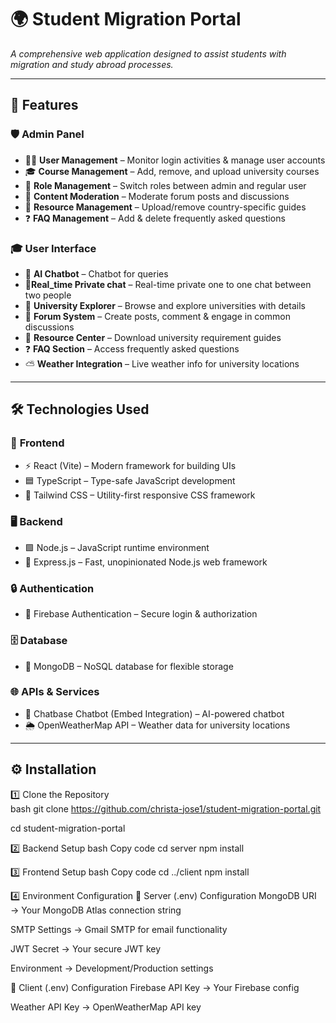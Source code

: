 # 🌍 Student Migration Portal  

_A comprehensive web application designed to assist students with migration and study abroad processes._  

---

## 🚀 Features  

### 🛡️ **Admin Panel**
- 🧑‍💼 **User Management** – Monitor login activities & manage user accounts  
- 🎓 **Course Management** – Add, remove, and upload university courses  
- 🔑 **Role Management** – Switch roles between admin and regular user  
- 📝 **Content Moderation** – Moderate forum posts and discussions  
- 📂 **Resource Management** – Upload/remove country-specific guides  
- ❓ **FAQ Management** – Add & delete frequently asked questions  

### 🎓 **User Interface**
- 🤖 **AI Chatbot** – Chatbot for  queries
- 👥**Real_time Private chat** – Real-time private one to one chat between two people
- 🏫 **University Explorer** – Browse and explore universities with details  
- 💬 **Forum System** – Create posts, comment & engage in common  discussions  
- 📘 **Resource Center** – Download university requirement guides  
- ❓ **FAQ Section** – Access frequently asked questions  
- ⛅ **Weather Integration** – Live weather info for university locations  

---

## 🛠️ Technologies Used  

### 🎨 **Frontend**
- ⚡ React (Vite) – Modern framework for building UIs  
- 🟦 TypeScript – Type-safe JavaScript development  
- 🎨 Tailwind CSS – Utility-first responsive CSS framework  

### 🖥️ **Backend**
- 🟩 Node.js – JavaScript runtime environment  
- 🚀 Express.js – Fast, unopinionated Node.js web framework  

### 🔒 **Authentication**
- 🔑 Firebase Authentication – Secure login & authorization  

### 🗄️ **Database**
- 🍃 MongoDB – NoSQL database for flexible storage  

### 🌐 **APIs & Services**
- 💬 Chatbase Chatbot (Embed Integration) – AI-powered chatbot  
- 🌦️ OpenWeatherMap API – Weather data for university locations  

---

## ⚙️ Installation  


1️⃣ Clone the Repository  
bash
git clone https://github.com/christa-jose1/student-migration-portal.git

cd student-migration-portal

2️⃣ Backend Setup
bash
Copy code
cd server
npm install

3️⃣ Frontend Setup
bash
Copy code
cd ../client
npm install

4️⃣ Environment Configuration
🔧 Server (.env) Configuration
MongoDB URI → Your MongoDB Atlas connection string

SMTP Settings → Gmail SMTP for email functionality

JWT Secret → Your secure JWT key

Environment → Development/Production settings

🔧 Client (.env) Configuration
Firebase API Key → Your Firebase config

Weather API Key → OpenWeatherMap API key



